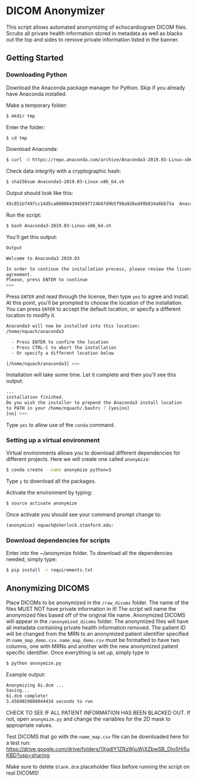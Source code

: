 # DICOM Anonymizer
This script allows automated anonymizing of echocardiogram DICOM files. Scrubs all private health information stored in metadata as well as blacks out the top and sides to remove private information listed in the banner. 

## Getting Started
### Downloading Python
Download the Anaconda package manager for Python. Skip if you already have Anaconda installed.

Make a temporary folder:
```bash
$ mkdir tmp
```

Enter the folder:
```bash
$ cd tmp
```

Download Anaconda:
```bash
$ curl -O https://repo.anaconda.com/archive/Anaconda3-2019.03-Linux-x86_64.sh
```

Check data integrity with a cryptographic hash:
```bash
$ sha256sum Anaconda3-2019.03-Linux-x86_64.sh
```

Output should look like this:
```bash
45c851b7497cc14d5ca060064394569f724b67d9b5f98a926ed49b834a6bb73a  Anaconda3-2019.03-Linux-x86_64.sh
```

Run the script:
```bash
$ bash Anaconda3-2019.03-Linux-x86_64.sh
```

You'll get this output:
```bash
Output

Welcome to Anaconda3 2019.03

In order to continue the installation process, please review the license
agreement.
Please, press ENTER to continue
>>> 
```

Press `ENTER` and read through the license, then type `yes` to agree and install. 
At this point, you’ll be prompted to choose the location of the installation. You can press `ENTER` to accept the default location, or specify a different location to modify it.

```bash
Anaconda3 will now be installed into this location:
/home/nquach/anaconda3

  - Press ENTER to confirm the location
  - Press CTRL-C to abort the installation
  - Or specify a different location below

[/home/nquach/anaconda3] >>> 
```
Installation will take some time. Let it complete and then you'll see this output:
```bash
...
installation finished.
Do you wish the installer to prepend the Anaconda3 install location
to PATH in your /home/nquach/.bashrc ? [yes|no]
[no] >>> 
```
Type `yes` to allow use of the `conda` command.

### Setting up a virtual environment
Virtual environments allows you to download different dependencies for different projects. Here we will create one called `anonymize`:
```bash
$ conda create --name anonymize python=3
```

Type `y` to download all the packages.

Activate the environment by typing:
```bash
$ source activate anonymize
```
Once activate you should see your command prompt change to:
```bash
(anonymize) nquach@sherlock.stanford.edu:
```

### Download dependencies for scripts
Enter into the ~/anonymize folder. To download all the dependencies needed, simply type:
```bash
$ pip install -r requirements.txt
```

## Anonymizing DICOMS
Place DICOMs to be anonymized in the `/raw_dicoms` folder. The name of the files MUST NOT have private information in it! The script will name the anonymized files based off of the original file name. Anonymized DICOMS will appear in the `/anonymized_dicoms` folder. The anonymized files will have all metadata containing private health information removed. The patient ID will be changed from the MRN to an anonymized patient identifier specified in `name_map_demo.csv`. `name_map_demo.csv` must be formatted to have two columns, one with MRNs and another with the new anonymized patient specific identifier. Once everything is set up, simply type in 
```bash
$ python anonymize.py 
```
Example output:
```bash
Anonymizing 6i.dcm ...
Saving...
6i.dcm complete!
3.4569029808044434 seconds to run
```
CHECK TO SEE IF ALL PATIENT INFORMATION HAS BEEN BLACKED OUT. If not, open `anonymize.py` and change the variables for the 2D mask to appropriate values.

Test DICOMS that go with the `name_map.csv` file can be downloaded here for a test run: https://drive.google.com/drive/folders/1XgdIY1ZRzWjuWjXZbwSB_DIo5Hi5uKBD?usp=sharing

Make sure to delete `blank.dcm` placeholder files before running the script on real DICOMS! 





